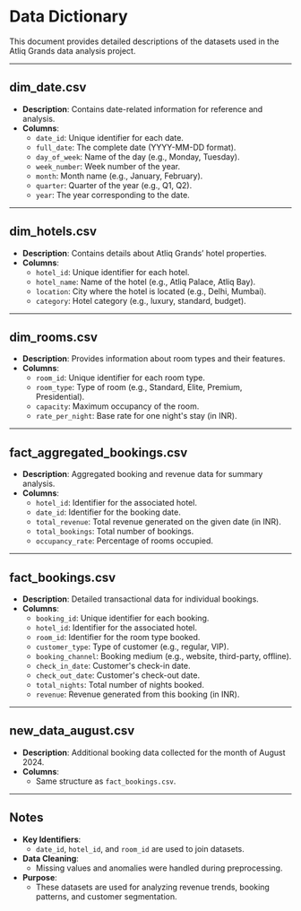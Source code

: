 # Data Dictionary

This document provides detailed descriptions of the datasets used in the Atliq Grands data analysis project.

---

## **dim_date.csv**
- **Description**: Contains date-related information for reference and analysis.
- **Columns**:
  - `date_id`: Unique identifier for each date.
  - `full_date`: The complete date (YYYY-MM-DD format).
  - `day_of_week`: Name of the day (e.g., Monday, Tuesday).
  - `week_number`: Week number of the year.
  - `month`: Month name (e.g., January, February).
  - `quarter`: Quarter of the year (e.g., Q1, Q2).
  - `year`: The year corresponding to the date.

---

## **dim_hotels.csv**
- **Description**: Contains details about Atliq Grands’ hotel properties.
- **Columns**:
  - `hotel_id`: Unique identifier for each hotel.
  - `hotel_name`: Name of the hotel (e.g., Atliq Palace, Atliq Bay).
  - `location`: City where the hotel is located (e.g., Delhi, Mumbai).
  - `category`: Hotel category (e.g., luxury, standard, budget).

---

## **dim_rooms.csv**
- **Description**: Provides information about room types and their features.
- **Columns**:
  - `room_id`: Unique identifier for each room type.
  - `room_type`: Type of room (e.g., Standard, Elite, Premium, Presidential).
  - `capacity`: Maximum occupancy of the room.
  - `rate_per_night`: Base rate for one night's stay (in INR).

---

## **fact_aggregated_bookings.csv**
- **Description**: Aggregated booking and revenue data for summary analysis.
- **Columns**:
  - `hotel_id`: Identifier for the associated hotel.
  - `date_id`: Identifier for the booking date.
  - `total_revenue`: Total revenue generated on the given date (in INR).
  - `total_bookings`: Total number of bookings.
  - `occupancy_rate`: Percentage of rooms occupied.

---

## **fact_bookings.csv**
- **Description**: Detailed transactional data for individual bookings.
- **Columns**:
  - `booking_id`: Unique identifier for each booking.
  - `hotel_id`: Identifier for the associated hotel.
  - `room_id`: Identifier for the room type booked.
  - `customer_type`: Type of customer (e.g., regular, VIP).
  - `booking_channel`: Booking medium (e.g., website, third-party, offline).
  - `check_in_date`: Customer's check-in date.
  - `check_out_date`: Customer's check-out date.
  - `total_nights`: Total number of nights booked.
  - `revenue`: Revenue generated from this booking (in INR).

---

## **new_data_august.csv**
- **Description**: Additional booking data collected for the month of August 2024.
- **Columns**:
  - Same structure as `fact_bookings.csv`.

---

## Notes
- **Key Identifiers**:
  - `date_id`, `hotel_id`, and `room_id` are used to join datasets.
- **Data Cleaning**:
  - Missing values and anomalies were handled during preprocessing.
- **Purpose**:
  - These datasets are used for analyzing revenue trends, booking patterns, and customer segmentation.

